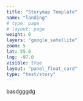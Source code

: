 ```yaml
---
title: "Storymap Template"
name: "landing"
# type: page
# layout: page
weight: 0
layers: "google_satellite"
zoom: 5
lat: 55.0
lng: -97.0
visible: true
layout: "panel_float_card"
type: "test/story"
---
```


basdgggdg
